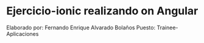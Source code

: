 # Ejercicio-ionic realizando on Angular

Elaborado por: Fernando Enrique Alvarado Bolaños
Puesto: Trainee- Aplicaciones
